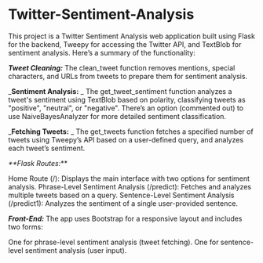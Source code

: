 # Twitter-Sentiment-Analysis

This project is a Twitter Sentiment Analysis web application built using Flask for the backend, Tweepy for accessing the Twitter API, and TextBlob for sentiment analysis. Here’s a summary of the functionality:

_**Tweet Cleaning:**_ The clean_tweet function removes mentions, special characters, and URLs from tweets to prepare them for sentiment analysis.

_**Sentiment Analysis:**
_
The get_tweet_sentiment function analyzes a tweet's sentiment using TextBlob based on polarity, classifying tweets as "positive", "neutral", or "negative".
There’s an option (commented out) to use NaiveBayesAnalyzer for more detailed sentiment classification.

_**Fetching Tweets:**
_
The get_tweets function fetches a specified number of tweets using Tweepy’s API based on a user-defined query, and analyzes each tweet’s sentiment.

_**Flask Routes:_**

Home Route (/): Displays the main interface with two options for sentiment analysis.
Phrase-Level Sentiment Analysis (/predict): Fetches and analyzes multiple tweets based on a query.
Sentence-Level Sentiment Analysis (/predict1): Analyzes the sentiment of a single user-provided sentence.

_**Front-End:**_ The app uses Bootstrap for a responsive layout and includes two forms:

One for phrase-level sentiment analysis (tweet fetching).
One for sentence-level sentiment analysis (user input).
